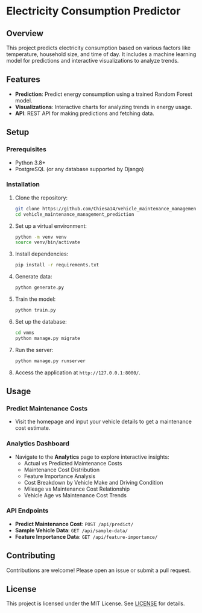 # Electricity Consumption Predictor

## Overview
This project predicts electricity consumption based on various factors like temperature, household size, and time of day. It includes a machine learning model for predictions and interactive visualizations to analyze trends.

## Features
- **Prediction**: Predict energy consumption using a trained Random Forest model.
- **Visualizations**: Interactive charts for analyzing trends in energy usage.
- **API**: REST API for making predictions and fetching data.

## Setup

### Prerequisites
- Python 3.8+
- PostgreSQL (or any database supported by Django)

### Installation
1. Clone the repository:
   ```bash
   git clone https://github.com/Chiesa14/vehicle_maintenance_management_prediction.git
   cd vehicle_maintenance_management_prediction
   ```

2. Set up a virtual environment:
   ```bash
   python -m venv venv
   source venv/bin/activate
   ```

3. Install dependencies:
   ```bash
   pip install -r requirements.txt
   ```

4. Generate data:
   ```bash
   python generate.py
   ```

5. Train the model:
   ```bash
   python train.py
   ```

6. Set up the database:
   ```bash
   cd vmms
   python manage.py migrate
   ```
   

7. Run the server:
   ```bash
   python manage.py runserver
   ```

8. Access the application at `http://127.0.0.1:8000/`.

## Usage

### Predict Maintenance Costs
- Visit the homepage and input your vehicle details to get a maintenance cost estimate.

### Analytics Dashboard
- Navigate to the **Analytics** page to explore interactive insights:
  - Actual vs Predicted Maintenance Costs
  - Maintenance Cost Distribution
  - Feature Importance Analysis
  - Cost Breakdown by Vehicle Make and Driving Condition
  - Mileage vs Maintenance Cost Relationship
  - Vehicle Age vs Maintenance Cost Trends

### API Endpoints
- **Predict Maintenance Cost**: `POST /api/predict/`
- **Sample Vehicle Data**: `GET /api/sample-data/`
- **Feature Importance Data**: `GET /api/feature-importance/`

## Contributing
Contributions are welcome! Please open an issue or submit a pull request.

## License
This project is licensed under the MIT License. See [LICENSE](LICENSE) for details.
